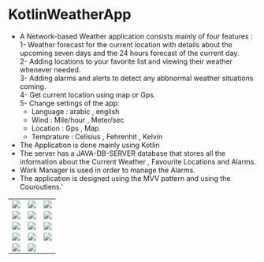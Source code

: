 # KotlinWeatherApp

* A Network-based Weather application consists mainly of four features : </br>
1- Weather forecast for the current location with details about the upcoming seven days and the 24 hours forecast of the current day. </br>
2- Adding locations to your favorite list and viewing their weather whenever needed. </br>
3- Adding alarms and alerts to detect any abbnormal weather situations coming. </br>
4- Get current location using map or Gps. </br>
5- Change settings of the app: </br>
   - Language : arabic , english 
   - Wind : Mile/hour , Meter/sec
   - Location : Gps , Map
   - Temprature : Celisius , Fehrenhit , Kelvin
* The Application is done mainly using Kotlin
* The server has a JAVA-DB-SERVER database that stores all the information about the Current Weather , Favourite Locations and Alarms.
* Work Manager is used in order to manage the Alarms. 
* The application is designed using the MVV pattern and using the Couroutiens.'

<table>
  <tr>
    <td>
       <img src="https://user-images.githubusercontent.com/97159439/169294590-ca3daa8f-a0d3-4c1a-a9c0-6b5ad66c8ec5.jpeg"> </img>
    </td>
   <td>
      <img src="https://user-images.githubusercontent.com/97159439/169294596-0db4507f-a85a-49b6-8b30-ce08546cc3f0.jpeg"></img>
   </td>
    <td>
       <img src="https://user-images.githubusercontent.com/97159439/169294601-6cfb6188-8601-4619-9532-a46d073df10a.jpeg"></img>
    </td>
  </tr>
   <tr>
    <td>
       <img src="https://user-images.githubusercontent.com/97159439/169294603-ebb03b9c-7ec1-4089-9c59-61d100851bba.jpeg"></img>
    </td>
    <td>
       <img src="https://user-images.githubusercontent.com/97159439/169294612-411f8732-1d7b-4115-bb52-6c607139a60b.jpeg"></img>
    </td>
    <td> 
       <img src="https://user-images.githubusercontent.com/97159439/169294616-2ec7296f-6eba-4f6f-9d5c-91bacba20b82.jpeg"></img>
    </td>
  </tr>
  <tr>
    <td>
       <img src="https://user-images.githubusercontent.com/97159439/169294618-898b3450-7309-4371-a5a5-3f801e3414f9.jpeg"></img>
    </td>
      <td> 
       <img src="https://user-images.githubusercontent.com/97159439/169294621-93676ca9-2cfc-48cc-a4f9-4d4a33c328b6.jpeg"></img>
    </td>
     <td> 
       <img src="https://user-images.githubusercontent.com/97159439/169294623-ffc93fb9-735a-4132-935b-18141c73b24b.jpeg"></img>
    </td>
  </tr>
   <tr>
    <td> 
       <img src="https://user-images.githubusercontent.com/97159439/169294632-0d26d986-057f-41fd-83bb-e6424c6cf0d2.jpeg"></img>
    </td>
      <td> 
       <img src="https://user-images.githubusercontent.com/97159439/169294638-b1e8c4fd-f381-4127-8e44-876639de7e2c.jpeg"></img>
    </td>
     <td> 
       <img src="https://user-images.githubusercontent.com/97159439/169294642-c2c1426c-d42b-4712-a745-0f02e0825e4f.jpeg"></img>
    </td>
  </tr>
   <tr>
    <td>
       <img src="https://user-images.githubusercontent.com/97159439/169294647-dfcbbdad-3834-44ef-b826-2f125047e935.jpeg"></img>
    </td>
     <td> 
       <img src="https://user-images.githubusercontent.com/97159439/169294659-de2a25e7-5635-4fd3-9759-24a24c97fa23.jpeg"></img>
    </td>
  </tr>
</table>
